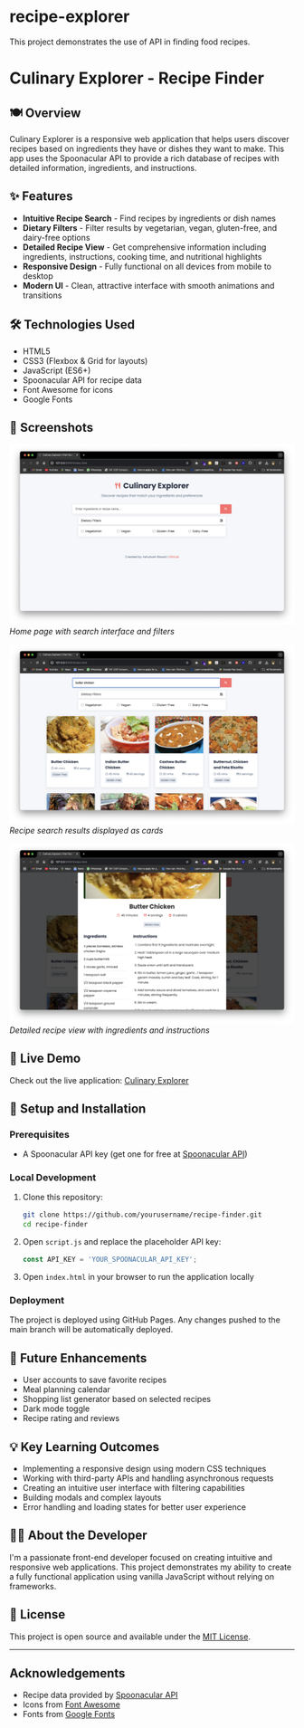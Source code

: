 # recipe-explorer
This project demonstrates the use of API in finding food recipes.
# Culinary Explorer - Recipe Finder


## 🍽️ Overview

Culinary Explorer is a responsive web application that helps users discover recipes based on ingredients they have or dishes they want to make. This app uses the Spoonacular API to provide a rich database of recipes with detailed information, ingredients, and instructions.

## ✨ Features

- **Intuitive Recipe Search** - Find recipes by ingredients or dish names
- **Dietary Filters** - Filter results by vegetarian, vegan, gluten-free, and dairy-free options
- **Detailed Recipe View** - Get comprehensive information including ingredients, instructions, cooking time, and nutritional highlights
- **Responsive Design** - Fully functional on all devices from mobile to desktop
- **Modern UI** - Clean, attractive interface with smooth animations and transitions

## 🛠️ Technologies Used

- HTML5
- CSS3 (Flexbox & Grid for layouts)
- JavaScript (ES6+)
- Spoonacular API for recipe data
- Font Awesome for icons
- Google Fonts

## 📱 Screenshots

![Home Page](./images/home.PNG)
*Home page with search interface and filters*

![Recipe Results](./images/search.PNG)
*Recipe search results displayed as cards*

![Recipe Details](./images/detail.PNG)
*Detailed recipe view with ingredients and instructions*

## 🚀 Live Demo

Check out the live application: [Culinary Explorer](https://yourusername.github.io/recipe-finder)

## 🔧 Setup and Installation

### Prerequisites
- A Spoonacular API key (get one for free at [Spoonacular API](https://spoonacular.com/food-api/console#Dashboard))

### Local Development
1. Clone this repository:
   ```bash
   git clone https://github.com/yourusername/recipe-finder.git
   cd recipe-finder
   ```

2. Open `script.js` and replace the placeholder API key:
   ```javascript
   const API_KEY = 'YOUR_SPOONACULAR_API_KEY';
   ```

3. Open `index.html` in your browser to run the application locally

### Deployment
The project is deployed using GitHub Pages. Any changes pushed to the main branch will be automatically deployed.

## 🌟 Future Enhancements

- User accounts to save favorite recipes
- Meal planning calendar
- Shopping list generator based on selected recipes
- Dark mode toggle
- Recipe rating and reviews

## 💡 Key Learning Outcomes

- Implementing a responsive design using modern CSS techniques
- Working with third-party APIs and handling asynchronous requests
- Creating an intuitive user interface with filtering capabilities
- Building modals and complex layouts
- Error handling and loading states for better user experience

## 👨‍💻 About the Developer

I'm a passionate front-end developer focused on creating intuitive and responsive web applications. This project demonstrates my ability to create a fully functional application using vanilla JavaScript without relying on frameworks.

## 📄 License

This project is open source and available under the [MIT License](LICENSE).

---

## Acknowledgements

- Recipe data provided by [Spoonacular API](https://spoonacular.com/food-api)
- Icons from [Font Awesome](https://fontawesome.com)
- Fonts from [Google Fonts](https://fonts.google.com)
